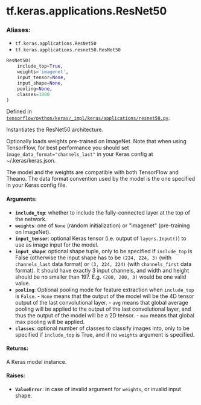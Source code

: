 <div itemscope itemtype="http://developers.google.com/ReferenceObject">
<meta itemprop="name" content="tf.keras.applications.ResNet50" />
</div>

# tf.keras.applications.ResNet50

### Aliases:

* `tf.keras.applications.ResNet50`
* `tf.keras.applications.resnet50.ResNet50`

``` python
ResNet50(
    include_top=True,
    weights='imagenet',
    input_tensor=None,
    input_shape=None,
    pooling=None,
    classes=1000
)
```



Defined in [`tensorflow/python/keras/_impl/keras/applications/resnet50.py`](https://www.tensorflow.org/code/tensorflow/python/keras/_impl/keras/applications/resnet50.py).

Instantiates the ResNet50 architecture.

Optionally loads weights pre-trained
on ImageNet. Note that when using TensorFlow,
for best performance you should set
`image_data_format="channels_last"` in your Keras config
at ~/.keras/keras.json.

The model and the weights are compatible with both
TensorFlow and Theano. The data format
convention used by the model is the one
specified in your Keras config file.

#### Arguments:

* <b>`include_top`</b>: whether to include the fully-connected
        layer at the top of the network.
* <b>`weights`</b>: one of `None` (random initialization)
        or "imagenet" (pre-training on ImageNet).
* <b>`input_tensor`</b>: optional Keras tensor (i.e. output of `layers.Input()`)
        to use as image input for the model.
* <b>`input_shape`</b>: optional shape tuple, only to be specified
        if `include_top` is False (otherwise the input shape
        has to be `(224, 224, 3)` (with `channels_last` data format)
        or `(3, 224, 224)` (with `channels_first` data format).
        It should have exactly 3 input channels,
        and width and height should be no smaller than 197.
        E.g. `(200, 200, 3)` would be one valid value.
* <b>`pooling`</b>: Optional pooling mode for feature extraction
        when `include_top` is `False`.
        - `None` means that the output of the model will be
            the 4D tensor output of the
            last convolutional layer.
        - `avg` means that global average pooling
            will be applied to the output of the
            last convolutional layer, and thus
            the output of the model will be a 2D tensor.
        - `max` means that global max pooling will
            be applied.
* <b>`classes`</b>: optional number of classes to classify images
        into, only to be specified if `include_top` is True, and
        if no `weights` argument is specified.


#### Returns:

A Keras model instance.


#### Raises:

* <b>`ValueError`</b>: in case of invalid argument for `weights`,
        or invalid input shape.